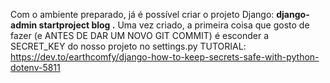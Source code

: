 Com o ambiente preparado, já é possível criar o projeto Django: **django-admin startproject blog .**
Uma vez criado, a primeira coisa que gosto de fazer (e ANTES DE DAR UM NOVO GIT COMMIT) é esconder a SECRET_KEY do nosso projeto no settings.py
TUTORIAL: https://dev.to/earthcomfy/django-how-to-keep-secrets-safe-with-python-dotenv-5811


